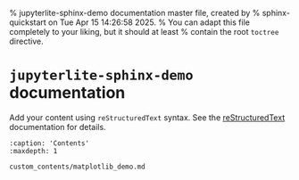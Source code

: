 % jupyterlite-sphinx-demo documentation master file, created by
% sphinx-quickstart on Tue Apr 15 14:26:58 2025.
% You can adapt this file completely to your liking, but it should at least
% contain the root `toctree` directive.

# `jupyterlite-sphinx-demo` documentation

Add your content using `reStructuredText` syntax. See the
[reStructuredText](https://www.sphinx-doc.org/en/master/usage/restructuredtext/index.html)
documentation for details.

```{toctree}
:caption: 'Contents'
:maxdepth: 1

custom_contents/matplotlib_demo.md
```
